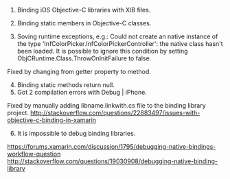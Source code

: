 1. Binding iOS Objective-C libraries with XIB files.

2. Binding static members in Objective-C classes.

3. Soving runtime exceptions, e.g.:
Could not create an native instance of the type 'InfColorPicker.InfColorPickerController': the native class hasn't been loaded.
It is possible to ignore this condition by setting ObjCRuntime.Class.ThrowOnInitFailure to false.
>>>
Fixed by changing from getter property to method.

4. Binding static methods return null.
5. Got 2 compilation errors with Debug | iPhone.
>>>
Fixed by manually adding libname.linkwith.cs file to the binding library project.
http://stackoverflow.com/questions/22883497/issues-with-objective-c-binding-in-xamarin

6. It is impossible to debug binding libraries.
>>>
https://forums.xamarin.com/discussion/1795/debugging-native-bindings-workflow-question
http://stackoverflow.com/questions/19030908/debugging-native-binding-library

